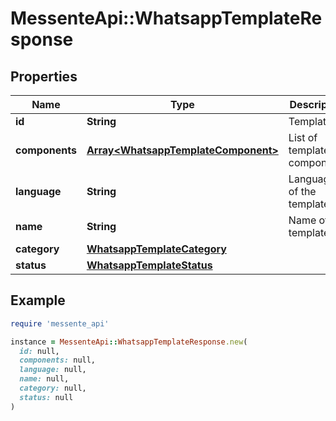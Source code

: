 # MessenteApi::WhatsappTemplateResponse

## Properties

| Name | Type | Description | Notes |
| ---- | ---- | ----------- | ----- |
| **id** | **String** | Template ID |  |
| **components** | [**Array&lt;WhatsappTemplateComponent&gt;**](WhatsappTemplateComponent.md) | List of template components |  |
| **language** | **String** | Language of the template |  |
| **name** | **String** | Name of the template |  |
| **category** | [**WhatsappTemplateCategory**](WhatsappTemplateCategory.md) |  |  |
| **status** | [**WhatsappTemplateStatus**](WhatsappTemplateStatus.md) |  |  |

## Example

```ruby
require 'messente_api'

instance = MessenteApi::WhatsappTemplateResponse.new(
  id: null,
  components: null,
  language: null,
  name: null,
  category: null,
  status: null
)
```

